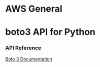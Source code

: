 # AWS General

# boto3 API for Python


### API Reference
[Boto 3 Documentation](!https://boto3.readthedocs.io/en/latest/)

